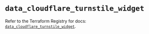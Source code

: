 # `data_cloudflare_turnstile_widget`

Refer to the Terraform Registry for docs: [`data_cloudflare_turnstile_widget`](https://registry.terraform.io/providers/cloudflare/cloudflare/5.8.4/docs/data-sources/turnstile_widget).
